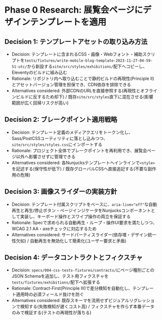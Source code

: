 # Phase 0 Research: 展覧会ページにデザインテンプレートを適用

## Decision 1: テンプレートアセットの取り込み方法
- Decision: テンプレートに含まれるCSS・画像・Webフォント・補助スクリプトを`tests/fixtures/write-mobile-blog-template-2023-11-27-04-59-51-utc/`から新設する`site/src/styles/exhibitions/`配下へコピーし、Eleventyのビルドに組み込む
- Rationale: リポジトリ内へ取り込むことで静的ビルドの再現性(Principle II)とアセットバージョン管理を担保でき、CDN依存を排除できる
- Alternatives considered: 外部CDNのURLを直接参照する(再現性とオフラインビルドに反するため却下) / 既存`site/src/styles`直下に混在させる(影響範囲が広く回帰リスクが高い)

## Decision 2: ブレークポイント適用戦略
- Decision: テンプレート定義のメディアクエリをトークン化し、Sass/PostCSSユーティリティに落とし込みつつ、`site/src/styles/styles.css`にインポートする
- Rationale: プロジェクト全体でブレークポイントを再利用でき、展覧会ページ以外へ影響させずに管理できる
- Alternatives considered: 各Nunjucksテンプレートへインラインで`<style>`を記述する(保守性が低下) / 既存グローバルCSSへ直接追記する(不要な副作用の危険)

## Decision 3: 画像スライダーの実装方針
- Decision: テンプレート付属スクリプトをベースに、`aria-live="off"`な自動再生と再生/停止ボタン・ページインジケータをNunjucksコンポーネントとして実装し、キーボード操作とスワイプ操作の両立を保証する
- Rationale: Specで求められる自動再生・ループ・操作UI要求を満たしつつ、WCAG 2.1 AA・axeチェックに対応するため
- Alternatives considered: サードパーティスライダー(依存増・デザイン統一性欠如) / 自動再生を無効化して簡素化(ユーザー要求と矛盾)

## Decision 4: データコントラクトとフィクスチャ
- Decision: `specs/004-css-tests-fixtures/contracts/`にページ種別ごとのJSON Schemaを追加し、テスト用フィクスチャを`tests/fixtures/exhibitions/`配下へ拡張する
- Rationale: Contract-First(Principle III)で差分検知を自動化し、テンプレート適用時の必須フィールド抜けを防ぐ
- Alternatives considered: 既存スキーマを流用せずビジュアルリグレッションで検知する(失敗検知が遅くコスト高) / フィクスチャを作らず本番データのみで検証する(テストの再現性が落ちる)
